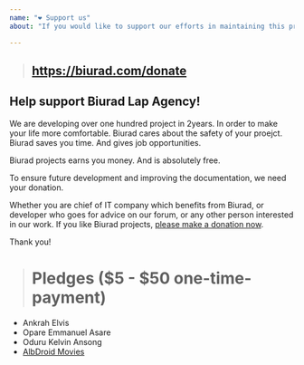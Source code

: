 ```yaml
---
name: "❤️ Support us"
about: "If you would like to support our efforts in maintaining this project 🙌"

---
```


> ## https://biurad.com/donate

## Help support Biurad Lap Agency!

We are developing over one hundred project in 2years. In order to make your life more comfortable. Biurad cares about the safety of your proejct. Biurad saves you time. And gives job opportunities.

Biurad projects earns you money. And is absolutely free.

To ensure future development and improving the documentation, we need your donation.

Whether you are chief of IT company which benefits from Biurad, or developer who goes for advice on our forum, or any other person interested in our work. If you like Biurad projects, [please make a donation now](https://biurad.com/donate).

Thank you!

> # Pledges ($5 - $50 one-time-payment)

- Ankrah Elvis
- Opare Emmanuel Asare
- Oduru Kelvin Ansong
- [AlbDroid Movies](https://movies.albdroid.com)
